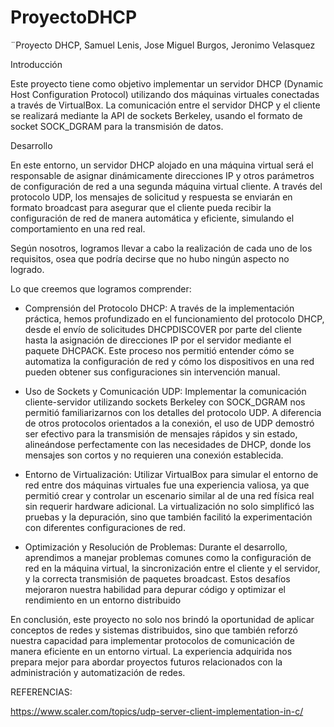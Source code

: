 # ProyectoDHCP
¨Proyecto DHCP, Samuel Lenis, Jose Miguel Burgos, Jeronimo Velasquez

Introducción

Este proyecto tiene como objetivo implementar un servidor DHCP (Dynamic Host Configuration Protocol) utilizando dos máquinas virtuales conectadas a través de VirtualBox. La comunicación entre el servidor DHCP y el cliente se realizará mediante la API de sockets Berkeley, usando el formato de socket SOCK_DGRAM para la transmisión de datos.

Desarrollo

En este entorno, un servidor DHCP alojado en una máquina virtual será el responsable de asignar dinámicamente direcciones IP y otros parámetros de configuración de red a una segunda máquina virtual cliente. A través del protocolo UDP, los mensajes de solicitud y respuesta se enviarán en formato broadcast para asegurar que el cliente pueda recibir la configuración de red de manera automática y eficiente, simulando el comportamiento en una red real.

Según nosotros, logramos llevar a cabo la realización de cada uno de los requisitos, osea que podría decirse que no hubo ningún aspecto no logrado.

Lo que creemos que logramos comprender:

- Comprensión del Protocolo DHCP: A través de la implementación práctica, hemos profundizado en el funcionamiento del protocolo DHCP, desde el envío de solicitudes DHCPDISCOVER por parte del cliente hasta la asignación de direcciones IP por el servidor mediante el paquete DHCPACK. Este proceso nos permitió entender cómo se automatiza la configuración de red y cómo los dispositivos en una red pueden obtener sus configuraciones sin intervención manual.

- Uso de Sockets y Comunicación UDP: Implementar la comunicación cliente-servidor utilizando sockets Berkeley con SOCK_DGRAM nos permitió familiarizarnos con los detalles del protocolo UDP. A diferencia de otros protocolos orientados a la conexión, el uso de UDP demostró ser efectivo para la transmisión de mensajes rápidos y sin estado, alineándose perfectamente con las necesidades de DHCP, donde los mensajes son cortos y no requieren una conexión establecida.

- Entorno de Virtualización: Utilizar VirtualBox para simular el entorno de red entre dos máquinas virtuales fue una experiencia valiosa, ya que permitió crear y controlar un escenario similar al de una red física real sin requerir hardware adicional. La virtualización no solo simplificó las pruebas y la depuración, sino que también facilitó la experimentación con diferentes configuraciones de red.

- Optimización y Resolución de Problemas: Durante el desarrollo, aprendimos a manejar problemas comunes como la configuración de red en la máquina virtual, la sincronización entre el cliente y el servidor, y la correcta transmisión de paquetes broadcast. Estos desafíos mejoraron nuestra habilidad para depurar código y optimizar el rendimiento en un entorno distribuido

En conclusión, este proyecto no solo nos brindó la oportunidad de aplicar conceptos de redes y sistemas distribuidos, sino que también reforzó nuestra capacidad para implementar protocolos de comunicación de manera eficiente en un entorno virtual. La experiencia adquirida nos prepara mejor para abordar proyectos futuros relacionados con la administración y automatización de redes.

REFERENCIAS:

https://www.scaler.com/topics/udp-server-client-implementation-in-c/
